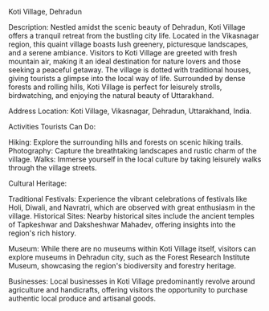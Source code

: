 Koti Village, Dehradun

Description:
Nestled amidst the scenic beauty of Dehradun, Koti Village offers a tranquil retreat from the bustling city life. Located in the Vikasnagar region, this quaint village boasts lush greenery, picturesque landscapes, and a serene ambiance. Visitors to Koti Village are greeted with fresh mountain air, making it an ideal destination for nature lovers and those seeking a peaceful getaway. The village is dotted with traditional houses, giving tourists a glimpse into the local way of life. Surrounded by dense forests and rolling hills, Koti Village is perfect for leisurely strolls, birdwatching, and enjoying the natural beauty of Uttarakhand.

Address Location:
Koti Village, Vikasnagar, Dehradun, Uttarakhand, India.

Activities Tourists Can Do:

Hiking: Explore the surrounding hills and forests on scenic hiking trails.
Photography: Capture the breathtaking landscapes and rustic charm of the village.
Walks: Immerse yourself in the local culture by taking leisurely walks through the village streets.

Cultural Heritage:

Traditional Festivals: Experience the vibrant celebrations of festivals like Holi, Diwali, and Navratri, which are observed with great enthusiasm in the village.
Historical Sites: Nearby historical sites include the ancient temples of Tapkeshwar and Daksheshwar Mahadev, offering insights into the region's rich history.

Museum: While there are no museums within Koti Village itself, visitors can explore museums in Dehradun city, such as the Forest Research Institute Museum, showcasing the region's biodiversity and forestry heritage.

Businesses: Local businesses in Koti Village predominantly revolve around agriculture and handicrafts, offering visitors the opportunity to purchase authentic local produce and artisanal goods.
